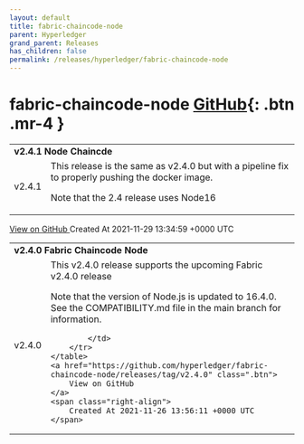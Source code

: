 ```yaml
---
layout: default
title: fabric-chaincode-node
parent: Hyperledger
grand_parent: Releases
has_children: false
permalink: /releases/hyperledger/fabric-chaincode-node
---
```


# fabric-chaincode-node <span class="fs-3 right-align">[GitHub](https://github.com/hyperledger/fabric-chaincode-node){: .btn .mr-4 }</span>


<div>
    <table>
        <tr>
            <td colspan="2">
                <b>
                    v2.4.1 Node Chaincde
                </b>
            </td>
        </tr>
        <tr>
            <td>
                <span class="chip">
                    v2.4.1
                </span>
            </td>
            <td>
                This release is the same as v2.4.0 but with a pipeline fix to properly pushing the docker image. 

Note that the 2.4 release uses Node16
            </td>
        </tr>
    </table>
    <a href="https://github.com/hyperledger/fabric-chaincode-node/releases/tag/v2.4.1" class=".btn">
        View on GitHub
    </a>
    <span class="right-align">
        Created At 2021-11-29 13:34:59 +0000 UTC
    </span>
</div>

<div>
    <table>
        <tr>
            <td colspan="2">
                <b>
                    v2.4.0 Fabric Chaincode Node
                </b>
            </td>
        </tr>
        <tr>
            <td>
                <span class="chip">
                    v2.4.0
                </span>
            </td>
            <td>
                This v2.4.0 release  supports the upcoming Fabric v2.4.0 release

Note that the version of Node.js is updated to 16.4.0. See the COMPATIBILITY.md file in the main branch for information.

            </td>
        </tr>
    </table>
    <a href="https://github.com/hyperledger/fabric-chaincode-node/releases/tag/v2.4.0" class=".btn">
        View on GitHub
    </a>
    <span class="right-align">
        Created At 2021-11-26 13:56:11 +0000 UTC
    </span>
</div>

